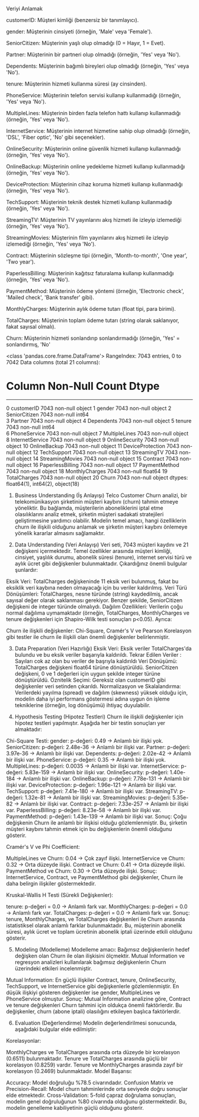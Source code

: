 
Veriyi Anlamak 

customerID: Müşteri kimliği (benzersiz bir tanımlayıcı).

gender: Müşterinin cinsiyeti (örneğin, 'Male' veya 'Female').

SeniorCitizen: Müşterinin yaşlı olup olmadığı (0 = Hayır, 1 = Evet).

Partner: Müşterinin bir partneri olup olmadığı (örneğin, 'Yes' veya 'No').

Dependents: Müşterinin bağımlı bireyleri olup olmadığı (örneğin, 'Yes' veya 'No').

tenure: Müşterinin hizmeti kullanma süresi (ay cinsinden).

PhoneService: Müşterinin telefon servisi kullanıp kullanmadığı (örneğin, 'Yes' veya 'No').

MultipleLines: Müşterinin birden fazla telefon hattı kullanıp kullanmadığı (örneğin, 'Yes' veya 'No').

InternetService: Müşterinin internet hizmetine sahip olup olmadığı (örneğin, 'DSL', 'Fiber optic', 'No' gibi seçenekler).

OnlineSecurity: Müşterinin online güvenlik hizmeti kullanıp kullanmadığı (örneğin, 'Yes' veya 'No').

OnlineBackup: Müşterinin online yedekleme hizmeti kullanıp kullanmadığı (örneğin, 'Yes' veya 'No').

DeviceProtection: Müşterinin cihaz koruma hizmeti kullanıp kullanmadığı (örneğin, 'Yes' veya 'No').

TechSupport: Müşterinin teknik destek hizmeti kullanıp kullanmadığı (örneğin, 'Yes' veya 'No').

StreamingTV: Müşterinin TV yayınlarını akış hizmeti ile izleyip izlemediği (örneğin, 'Yes' veya 'No').

StreamingMovies: Müşterinin film yayınlarını akış hizmeti ile izleyip izlemediği (örneğin, 'Yes' veya 'No').

Contract: Müşterinin sözleşme tipi (örneğin, 'Month-to-month', 'One year', 'Two year').

PaperlessBilling: Müşterinin kağıtsız faturalama kullanıp kullanmadığı (örneğin, 'Yes' veya 'No').

PaymentMethod: Müşterinin ödeme yöntemi (örneğin, 'Electronic check', 'Mailed check', 'Bank transfer' gibi).

MonthlyCharges: Müşterinin aylık ödeme tutarı (float tipi, para birimi).

TotalCharges: Müşterinin toplam ödeme tutarı (string olarak saklanıyor, fakat sayısal olmalı).

Churn: Müşterinin hizmeti sonlandırıp sonlandırmadığı (örneğin, 'Yes' = sonlandırmış, 'No'


<class 'pandas.core.frame.DataFrame'>
RangeIndex: 7043 entries, 0 to 7042
Data columns (total 21 columns):
 #   Column            Non-Null Count  Dtype  
---  ------            --------------  -----  
 0   customerID        7043 non-null   object 
 1   gender            7043 non-null   object 
 2   SeniorCitizen     7043 non-null   int64  
 3   Partner           7043 non-null   object 
 4   Dependents        7043 non-null   object 
 5   tenure            7043 non-null   int64  
 6   PhoneService      7043 non-null   object 
 7   MultipleLines     7043 non-null   object 
 8   InternetService   7043 non-null   object 
 9   OnlineSecurity    7043 non-null   object 
 10  OnlineBackup      7043 non-null   object 
 11  DeviceProtection  7043 non-null   object 
 12  TechSupport       7043 non-null   object 
 13  StreamingTV       7043 non-null   object 
 14  StreamingMovies   7043 non-null   object 
 15  Contract          7043 non-null   object 
 16  PaperlessBilling  7043 non-null   object 
 17  PaymentMethod     7043 non-null   object 
 18  MonthlyCharges    7043 non-null   float64
 19  TotalCharges      7043 non-null   object 
 20  Churn             7043 non-null   object 
dtypes: float64(1), int64(2), object(18)




1. Business Understanding (İş Anlayışı)
Telco Customer Churn analizi, bir telekomünikasyon şirketinin müşteri kaybını (churn) tahmin etmeye yöneliktir. Bu bağlamda, müşterilerin aboneliklerini iptal etme olasılıklarını analiz etmek, şirketin müşteri sadakati stratejileri geliştirmesine yardımcı olabilir. Modelin temel amacı, hangi özelliklerin churn ile ilişkili olduğunu anlamak ve şirketin müşteri kaybını önlemeye yönelik kararlar almasını sağlamaktır.

2. Data Understanding (Veri Anlayışı)
Veri seti, 7043 müşteri kaydını ve 21 değişkeni içermektedir. Temel özellikler arasında müşteri kimliği, cinsiyet, yaşlılık durumu, abonelik süresi (tenure), internet servisi türü ve aylık ücret gibi değişkenler bulunmaktadır. Çıkardığınız önemli bulgular şunlardır:

Eksik Veri: TotalCharges değişkeninde 11 eksik veri bulunmuş, fakat bu eksiklik veri kaybına neden olmayacağı için bu veriler kaldırılmış.
Veri Türü Dönüşümleri: TotalCharges, nesne türünde (string) kaydedilmiş, ancak sayısal değer olarak saklanması gerekiyor. Benzer şekilde, SeniorCitizen değişkeni de integer türünde olmalıydı.
Dağılım Özellikleri: Verilerin çoğu normal dağılıma uymamaktadır (örneğin, TotalCharges, MonthlyCharges ve tenure değişkenleri için Shapiro-Wilk testi sonuçları p<0.05).
Ayrıca:

Churn ile ilişkili değişkenler: Chi-Square, Cramér's V ve Pearson Korelasyon gibi testler ile churn ile ilişkili olan önemli değişkenler belirlenmiştir.

3. Data Preparation (Veri Hazırlığı)
Eksik Veri: Eksik veriler TotalCharges'da bulundu ve bu eksik veriler başarıyla kaldırıldı.
Tekrar Edilen Veriler : Sayıları cok az olan bu veriler de başrıyla kaldırıldı
Veri Dönüşümü:
TotalCharges değişkeni float64 türüne dönüştürüldü.
SeniorCitizen değişkeni, 0 ve 1 değerleri için uygun şekilde integer türüne dönüştürüldü.
Öznitelik Seçimi: Gereksiz olan customerID gibi değişkenler veri setinden çıkarıldı.
Normalizasyon ve Skalalandırma: Verilerdeki yayılma (spread) ve dağılım (skewness) yüksek olduğu için, modelin daha iyi performans göstermesi adına uygun ön işleme tekniklerine (örneğin, log dönüşümü) ihtiyaç duyulabilir.

4. Hypothesis Testing (Hipotez Testleri)
Churn ile ilişkili değişkenler için hipotez testleri yapılmıştır. Aşağıda her bir testin sonuçları yer almaktadır:

Chi-Square Testi:
gender: p-değeri: 0.49 → Anlamlı bir ilişki yok.
SeniorCitizen: p-değeri: 2.48e-36 → Anlamlı bir ilişki var.
Partner: p-değeri: 3.97e-36 → Anlamlı bir ilişki var.
Dependents: p-değeri: 2.02e-42 → Anlamlı bir ilişki var.
PhoneService: p-değeri: 0.35 → Anlamlı bir ilişki yok.
MultipleLines: p-değeri: 0.0035 → Anlamlı bir ilişki var.
InternetService: p-değeri: 5.83e-159 → Anlamlı bir ilişki var.
OnlineSecurity: p-değeri: 1.40e-184 → Anlamlı bir ilişki var.
OnlineBackup: p-değeri: 7.78e-131 → Anlamlı bir ilişki var.
DeviceProtection: p-değeri: 1.96e-121 → Anlamlı bir ilişki var.
TechSupport: p-değeri: 7.41e-180 → Anlamlı bir ilişki var.
StreamingTV: p-değeri: 1.32e-81 → Anlamlı bir ilişki var.
StreamingMovies: p-değeri: 5.35e-82 → Anlamlı bir ilişki var.
Contract: p-değeri: 7.33e-257 → Anlamlı bir ilişki var.
PaperlessBilling: p-değeri: 8.23e-58 → Anlamlı bir ilişki var.
PaymentMethod: p-değeri: 1.43e-139 → Anlamlı bir ilişki var.
Sonuç: Çoğu değişkenin Churn ile anlamlı bir ilişkisi olduğu gözlemlenmiştir. Bu, şirketin müşteri kaybını tahmin etmek için bu değişkenlerin önemli olduğunu gösterir.

Cramér's V ve Phi Coefficient:

MultipleLines ve Churn: 0.04 → Çok zayıf ilişki.
InternetService ve Churn: 0.32 → Orta düzeyde ilişki.
Contract ve Churn: 0.41 → Orta düzeyde ilişki.
PaymentMethod ve Churn: 0.30 → Orta düzeyde ilişki.
Sonuç: InternetService, Contract, ve PaymentMethod gibi değişkenler, Churn ile daha belirgin ilişkiler göstermektedir.

Kruskal-Wallis H Testi (Sürekli Değişkenler):

tenure: p-değeri = 0.0 → Anlamlı fark var.
MonthlyCharges: p-değeri = 0.0 → Anlamlı fark var.
TotalCharges: p-değeri = 0.0 → Anlamlı fark var.
Sonuç: tenure, MonthlyCharges, ve TotalCharges değişkenleri ile Churn arasında istatistiksel olarak anlamlı farklar bulunmaktadır. Bu, müşterinin abonelik süresi, aylık ücret ve toplam ücretinin abonelik iptali üzerinde etkili olduğunu gösterir.

5. Modeling (Modelleme)
Modelleme amacı: Bağımsız değişkenlerin hedef değişken olan Churn ile olan ilişkisini ölçmektir. Mutual Information ve regresyon analizleri kullanılarak bağımsız değişkenlerin Churn üzerindeki etkileri incelenmiştir.

Mutual Information:
En güçlü ilişkiler Contract, tenure, OnlineSecurity, TechSupport, ve InternetService gibi değişkenlerle gözlemlenmiştir.
En düşük ilişkiyi gösteren değişkenler ise gender, MultipleLines ve PhoneService olmuştur.
Sonuç: Mutual Information analizine göre, Contract ve tenure değişkenleri Churn tahmini için oldukça önemli faktörlerdir. Bu değişkenler, churn (abone iptali) olasılığını etkileyen başlıca faktörlerdir.

6. Evaluation (Değerlendirme)
Modelin değerlendirilmesi sonucunda, aşağıdaki bulgular elde edilmiştir:

Korelasyonlar:

MonthlyCharges ve TotalCharges arasında orta düzeyde bir korelasyon (0.6511) bulunmaktadır.
Tenure ve TotalCharges arasında güçlü bir korelasyon (0.8259) vardır.
Tenure ve MonthlyCharges arasında zayıf bir korelasyon (0.2469) bulunmaktadır.
Model Başarısı:

Accuracy: Model doğruluğu %78.5 civarındadır.
Confusion Matrix ve Precision-Recall: Model churn tahminlerinde orta seviyede doğru sonuçlar elde etmektedir.
Cross-Validation: 5-fold çapraz doğrulama sonuçları, modelin genel doğruluğunun %80 civarında olduğunu göstermektedir. Bu, modelin genelleme kabiliyetinin güçlü olduğunu gösterir.





















